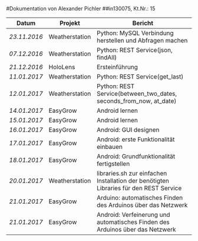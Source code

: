 #Dokumentation von Alexander Pichler
##in130075, Kt.Nr.: 15


| Datum | Projekt | Bericht |
|---|---|---|
|*23.11.2016*|Weatherstation|Python: MySQL Verbindung herstellen und Abfragen machen|
|*07.12.2016*|Weatherstation|Python: REST Service(json, findAll)|
|*21.12.2016*|HoloLens|Ersteinführung|
|*11.01.2017*|Weatherstation|Python: REST Service(get_last)|
|*12.01.2017*|Weatherstation|Python: REST Service(between_two_dates, seconds_from_now, at_date)|
|*14.01.2017*|EasyGrow|Android lernen|
|*15.01.2017*|EasyGrow|Android lernen|
|*16.01.2017*|EasyGrow|Android: GUI designen|
|*17.01.2017*|EasyGrow|Android: erste Funktionalität einbauen|
|*18.01.2017*|EasyGrow|Android: Grundfunktionalität fertigstellen|
|*20.01.2017*|Weatherstation|libraries.sh zur einfachen Installation der benötigten Libraries für den REST Service|
|*21.01.2017*|EasyGrow|Arduino: automatisches Finden des Arduinos über das Netzwerk|
|*21.01.2017*|EasyGrow|Android: Verfeinerung und automatisches Finden des Arduinos über das Netzwerk|
